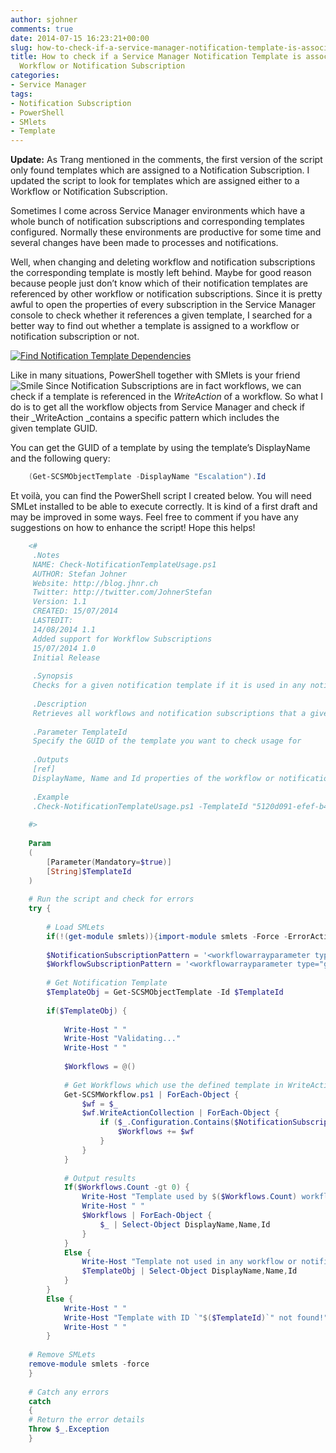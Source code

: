 ```yaml
---
author: sjohner
comments: true
date: 2014-07-15 16:23:21+00:00
slug: how-to-check-if-a-service-manager-notification-template-is-associated-to-a-subscription
title: How to check if a Service Manager Notification Template is associated to a
  Workflow or Notification Subscription
categories:
- Service Manager
tags:
- Notification Subscription
- PowerShell
- SMlets
- Template
---
```


**Update:** As Trang mentioned in the comments, the first version of the script only found templates which are assigned to a Notification Subscription. I updated the script to look for templates which are assigned either to a Workflow or Notification Subscription.

Sometimes I come across Service Manager environments which have a whole bunch of notification subscriptions and corresponding templates configured. Normally these environments are productive for some time and several changes have been made to processes and notifications.

Well, when changing and deleting workflow and notification subscriptions the corresponding template is mostly left behind. Maybe for good reason because people just don’t know which of their notification templates are referenced by other workflow or notification subscriptions. Since it is pretty awful to open the properties of every subscription in the Service Manager console to check whether it references a given template, I searched for a better way to find out whether a template is assigned to a workflow or notification subscription or not.

[![Find Notification Template Dependencies](/images/findnotificationtemplatedependencies.png?w=604)](/images/findnotificationtemplatedependencies.png)

Like in many situations, PowerShell together with SMlets is your friend ![Smile](/images/wlemoticon-smile.png) Since Notification Subscriptions are in fact workflows, we can check if a template is referenced in the _WriteAction_ of a workflow. So what I do is to get all the workflow objects from Service Manager and check if their _WriteAction _contains a specific pattern which includes the given template GUID.

You can get the GUID of a template by using the template’s DisplayName and the following query:

```powershell
    (Get-SCSMObjectTemplate -DisplayName "Escalation").Id
```

Et voilà, you can find the PowerShell script I created below. You will need SMLet installed to be able to execute correctly. It is kind of a first draft and may be improved in some ways. Feel free to comment if you have any suggestions on how to enhance the script! Hope this helps!
    
```powershell    
    <#
     .Notes
     NAME: Check-NotificationTemplateUsage.ps1
     AUTHOR: Stefan Johner
     Website: http://blog.jhnr.ch
     Twitter: http://twitter.com/JohnerStefan
     Version: 1.1
     CREATED: 15/07/2014
     LASTEDIT:
     14/08/2014 1.1
     Added support for Workflow Subscriptions
     15/07/2014 1.0
     Initial Release
    
     .Synopsis
     Checks for a given notification template if it is used in any notification subscription.
    
     .Description
     Retrieves all workflows and notification subscriptions that a given notification template is directly referenced to.
    
     .Parameter TemplateId
     Specify the GUID of the template you want to check usage for
    
     .Outputs
     [ref]
     DisplayName, Name and Id properties of the workflow or notification subscriptions which use the given template
    
     .Example
     .Check-NotificationTemplateUsage.ps1 -TemplateId "5120d091-efef-b47a-f942-6905250f577f"
    
    #>
    
    Param
    (
        [Parameter(Mandatory=$true)]
        [String]$TemplateId
    )
    
    # Run the script and check for errors
    try {
    
        # Load SMLets
        if(!(get-module smlets)){import-module smlets -Force -ErrorAction Stop}
    
        $NotificationSubscriptionPattern = '<workflowarrayparameter type="string" name="TemplateIds"><item>' + $TemplateId + '</item></workflowarrayparameter>'
        $WorkflowSubscriptionPattern = '<workflowarrayparameter type="guid" name="NotificationTemplates"><item>' + $TemplateId + '</item></workflowarrayparameter>'
    
        # Get Notification Template
        $TemplateObj = Get-SCSMObjectTemplate -Id $TemplateId
    
        if($TemplateObj) {
    
            Write-Host " "
            Write-Host "Validating..."
            Write-Host " "
    
            $Workflows = @()
    
            # Get Workflows which use the defined template in WriteAction
            Get-SCSMWorkflow.ps1 | ForEach-Object {
                $wf = $_
                $wf.WriteActionCollection | ForEach-Object {
                    if ($_.Configuration.Contains($NotificationSubscriptionPattern) -or $_.Configuration.Contains($WorkflowSubscriptionPattern)) {
                        $Workflows += $wf
                    }
                }
            }
    
            # Output results
            If($Workflows.Count -gt 0) {
                Write-Host "Template used by $($Workflows.Count) workflow(s) or notification subscription(s):" -ForegroundColor Green
                Write-Host " "
                $Workflows | ForEach-Object {
                    $_ | Select-Object DisplayName,Name,Id
                }
            }
            Else {
                Write-Host "Template not used in any workflow or notification subscription!" -ForegroundColor Red
                $TemplateObj | Select-Object DisplayName,Name,Id
            }
        }
        Else {
            Write-Host " "
            Write-Host "Template with ID `"$($TemplateId)`" not found!" -ForegroundColor Red
            Write-Host " "
        }
    
    # Remove SMLets
    remove-module smlets -force
    }
    
    # Catch any errors
    catch
    {
    # Return the error details
    Throw $_.Exception
    }
```
